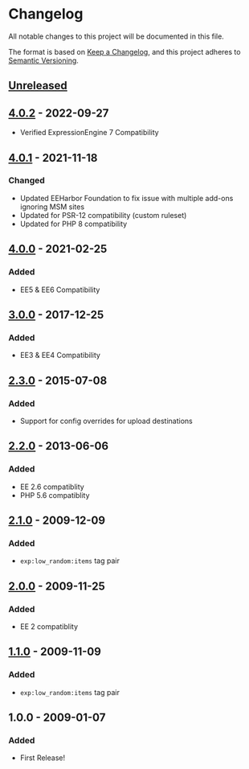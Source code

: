# Changelog
All notable changes to this project will be documented in this file.

The format is based on [Keep a Changelog](https://keepachangelog.com/),
and this project adheres to [Semantic Versioning](https://semver.org/spec/v2.0.0.html).

## [Unreleased]

## [4.0.2] - 2022-09-27
- Verified ExpressionEngine 7 Compatibility

## [4.0.1] - 2021-11-18
### Changed
- Updated EEHarbor Foundation to fix issue with multiple add-ons ignoring MSM sites
- Updated for PSR-12 compatibility (custom ruleset)
- Updated for PHP 8 compatibility

## [4.0.0] - 2021-02-25
### Added
- EE5 & EE6 Compatibility

## [3.0.0] - 2017-12-25
### Added
- EE3 & EE4 Compatibility

## [2.3.0] - 2015-07-08
### Added
- Support for config overrides for upload destinations

## [2.2.0] - 2013-06-06
### Added
- EE 2.6 compatiblity
- PHP 5.6 compatiblity

## [2.1.0] - 2009-12-09
### Added
- `exp:low_random:items` tag pair

## [2.0.0] - 2009-11-25
### Added
- EE 2 compatiblity

## [1.1.0] - 2009-11-09
### Added
- `exp:low_random:items` tag pair

## 1.0.0 - 2009-01-07
### Added
- First Release!

[Unreleased]: https://github.com/packettide/wygwam/compare/v4.0.2...HEAD
[4.0.2]: https://github.com/packettide/wygwam/compare/v4.0.1...v4.0.2
[4.0.1]: https://github.com/packettide/wygwam/compare/v4.0.0...v4.0.1
[4.0.0]: https://github.com/packettide/wygwam/compare/v3.0.0...v4.0.0
[3.0.0]: https://github.com/packettide/wygwam/compare/v2.3.0...v3.0.0
[2.3.0]: https://github.com/packettide/wygwam/compare/v2.2.0...v2.3.0
[2.2.0]: https://github.com/packettide/wygwam/compare/v2.1.0...v2.2.0
[2.1.0]: https://github.com/packettide/wygwam/compare/v2.0.0...v2.1.0
[2.0.0]: https://github.com/packettide/wygwam/compare/v1.1.0...v2.0.0
[1.1.0]: https://github.com/packettide/wygwam/compare/v1.0.0...v1.1.0